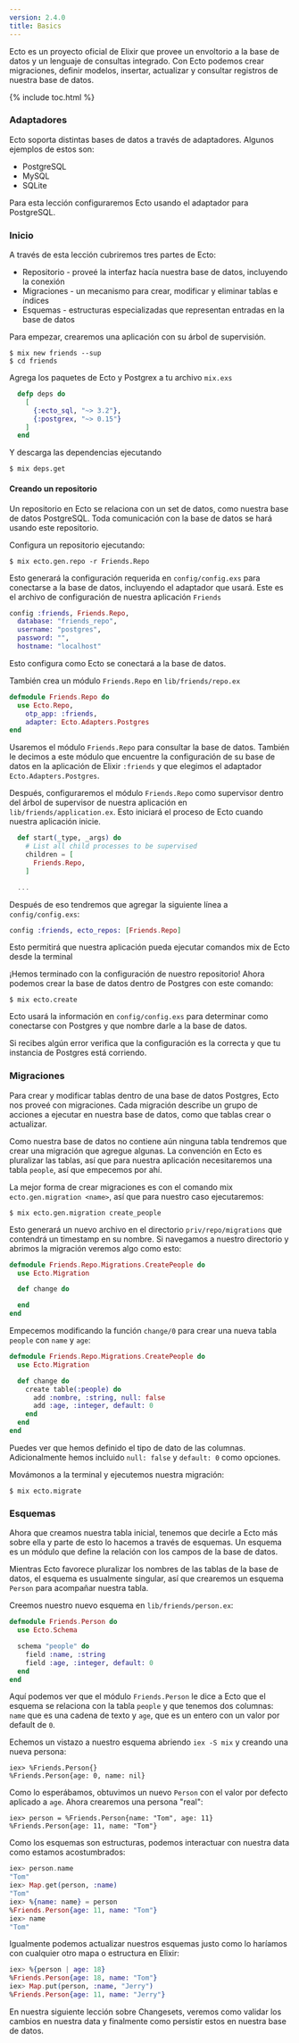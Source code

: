 ```yaml
---
version: 2.4.0
title: Basics
---
```


Ecto es un proyecto oficial de Elixir que provee un envoltorio a la base de datos y un lenguaje de consultas integrado. Con Ecto podemos crear migraciones, definir modelos, insertar, actualizar y consultar registros de nuestra base de datos.

{% include toc.html %}

### Adaptadores

Ecto soporta distintas bases de datos a través de adaptadores. Algunos ejemplos de estos son:

* PostgreSQL
* MySQL
* SQLite

Para esta lección configuraremos Ecto usando el adaptador para PostgreSQL.

### Inicio

A través de esta lección cubriremos tres partes de Ecto:

* Repositorio - proveé la interfaz hacía nuestra base de datos, incluyendo la conexión
* Migraciones - un mecanismo para crear, modificar y eliminar tablas e índices
* Esquemas - estructuras especializadas que representan entradas en la base de datos

Para empezar, crearemos una aplicación con su árbol de supervisión.

```shell
$ mix new friends --sup
$ cd friends
```

Agrega los paquetes de Ecto y Postgrex a tu archivo `mix.exs`

```elixir
  defp deps do
    [
      {:ecto_sql, "~> 3.2"},
      {:postgrex, "~> 0.15"}
    ]
  end
```

Y descarga las dependencias ejecutando

```shell
$ mix deps.get
```

#### Creando un repositorio

Un repositorio en Ecto se relaciona con un set de datos, como nuestra base de datos PostgreSQL.
Toda comunicación con la base de datos se hará usando este repositorio.

Configura un repositorio ejecutando:

```shell
$ mix ecto.gen.repo -r Friends.Repo
```

Esto generará la configuración requerida en `config/config.exs` para conectarse a la base de datos, incluyendo el adaptador que usará.
Este es el archivo de configuración de nuestra aplicación `Friends`

```elixir
config :friends, Friends.Repo,
  database: "friends_repo",
  username: "postgres",
  password: "",
  hostname: "localhost"
```

Esto configura como Ecto se conectará a la base de datos.

También crea un módulo `Friends.Repo` en `lib/friends/repo.ex`

```elixir
defmodule Friends.Repo do
  use Ecto.Repo,
    otp_app: :friends,
    adapter: Ecto.Adapters.Postgres
end
```

Usaremos el módulo `Friends.Repo` para consultar la base de datos. También le decimos a este módulo que encuentre la configuración de su base de datos en la aplicación de Elixir `:friends` y que elegimos el adaptador `Ecto.Adapters.Postgres`.

Después, configuraremos el módulo `Friends.Repo` como supervisor dentro del árbol de supervisor de nuestra aplicación en `lib/friends/application.ex`.
Esto iniciará el proceso de Ecto cuando nuestra aplicación inicie.

```elixir
  def start(_type, _args) do
    # List all child processes to be supervised
    children = [
      Friends.Repo,
    ]

  ...
```

Después de eso tendremos que agregar la siguiente línea a `config/config.exs`:

```elixir
config :friends, ecto_repos: [Friends.Repo]
```

Esto permitirá que nuestra aplicación pueda ejecutar comandos mix de Ecto desde la terminal

¡Hemos terminado con la configuración de nuestro repositorio!
Ahora podemos crear la base de datos dentro de Postgres con este comando:

```shell
$ mix ecto.create
```

Ecto usará la información en `config/config.exs` para determinar como conectarse con Postgres y que nombre darle a la base de datos.

Si recibes algún error verifica que la configuración es la correcta y que tu instancia de Postgres está corriendo.

### Migraciones

Para crear y modificar tablas dentro de una base de datos Postgres, Ecto nos proveé con migraciones.
Cada migración describe un grupo de acciones a ejecutar en nuestra base de datos, como que tablas crear o actualizar.

Como nuestra base de datos no contiene aún ninguna tabla tendremos que crear una migración que agregue algunas.
La convención en Ecto es pluralizar las tablas, así que para nuestra aplicación necesitaremos una tabla `people`, así que empecemos por ahí.

La mejor forma de crear migraciones es con el comando mix `ecto.gen.migration <name>`, así que para nuestro caso ejecutaremos:

```shell
$ mix ecto.gen.migration create_people
```

Esto generará un nuevo archivo en el directorio `priv/repo/migrations` que contendrá un timestamp en su nombre.
Si navegamos a nuestro directorio y abrimos la migración veremos algo como esto:

```elixir
defmodule Friends.Repo.Migrations.CreatePeople do
  use Ecto.Migration

  def change do

  end
end
```

Empecemos modificando la función `change/0` para crear una nueva tabla `people` con `name` y `age`:

```elixir
defmodule Friends.Repo.Migrations.CreatePeople do
  use Ecto.Migration

  def change do
    create table(:people) do
      add :nombre, :string, null: false
      add :age, :integer, default: 0
    end
  end
end
```

Puedes ver que hemos definido el tipo de dato de las columnas.
Adicionalmente hemos incluido `null: false` y `default: 0` como opciones.

Movámonos a la terminal y ejecutemos nuestra migración:

```shell
$ mix ecto.migrate
```

### Esquemas

Ahora que creamos nuestra tabla inicial, tenemos que decirle a Ecto más sobre ella y parte de esto lo hacemos a través de esquemas.
Un esquema es un módulo que define la relación con los campos de la base de datos.

Mientras Ecto favorece pluralizar los nombres de las tablas de la base de datos, el esquema es usualmente singular, así que crearemos un esquema `Person` para acompañar nuestra tabla.

Creemos nuestro nuevo esquema en `lib/friends/person.ex`:

```elixir
defmodule Friends.Person do
  use Ecto.Schema

  schema "people" do
    field :name, :string
    field :age, :integer, default: 0
  end
end
```

Aquí podemos ver que el módulo `Friends.Person` le dice a Ecto que el esquema se relaciona con la tabla `people` y que tenemos dos columnas: `name` que es una cadena de texto y `age`, que es un entero con un valor por default de `0`.

Echemos un vistazo a nuestro esquema abriendo `iex -S mix` y creando una nueva persona:

```shell
iex> %Friends.Person{}
%Friends.Person{age: 0, name: nil}
```

Como lo esperábamos, obtuvimos un nuevo `Person` con el valor por defecto aplicado a `age`.
Ahora crearemos una persona "real":

```shell
iex> person = %Friends.Person{name: "Tom", age: 11}
%Friends.Person{age: 11, name: "Tom"}
```

Como los esquemas son estructuras, podemos interactuar con nuestra data como estamos acostumbrados:

```elixir
iex> person.name
"Tom"
iex> Map.get(person, :name)
"Tom"
iex> %{name: name} = person
%Friends.Person{age: 11, name: "Tom"}
iex> name
"Tom"
```

Igualmente podemos actualizar nuestros esquemas justo como lo haríamos con cualquier otro mapa o estructura en Elixir:

```elixir
iex> %{person | age: 18}
%Friends.Person{age: 18, name: "Tom"}
iex> Map.put(person, :name, "Jerry")
%Friends.Person{age: 11, name: "Jerry"}
```

En nuestra siguiente lección sobre Changesets, veremos como validar los cambios en nuestra data y finalmente como persistir estos en nuestra base de datos.
